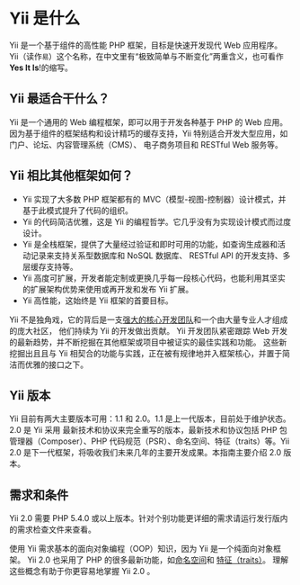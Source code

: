 Yii 是什么
===========

Yii 是一个基于组件的高性能 PHP 框架，目标是快速开发现代 Web 应用程序。
Yii（读作`易`）这个名称，在中文里有“极致简单与不断变化”两重含义，也可看作 **Yes It Is**!的缩写。


Yii 最适合干什么？
---------------------

Yii 是一个通用的 Web 编程框架，即可以用于开发各种基于 PHP 的
Web 应用。因为基于组件的框架结构和设计精巧的缓存支持，Yii 特别适合开发大型应用，如门户、论坛、内容管理系统（CMS）、
电子商务项目和 RESTful Web 服务等。


Yii 相比其他框架如何？
-------------------------------------------

- Yii 实现了大多数 PHP 框架都有的 MVC（模型-视图-控制器）设计模式，并基于此模式提升了代码的组织。
- Yii 的代码简洁优雅，这是 Yii 的编程哲学。它几乎没有为实现设计模式而过度设计。
- Yii 是全栈框架，提供了大量经过验证和即时可用的功能，如查询生成器和活动记录来支持关系型数据库和 NoSQL 数据库、
 RESTful API 的开发支持、多层缓存支持等。
- Yii 高度可扩展，开发者能定制或更换几乎每一段核心代码，也能利用其坚实的扩展架构优势来使用或再开发和发布 Yii 扩展。
-  Yii 高性能，这始终是 Yii 框架的首要目标。

Yii 不是独角戏，它的背后是一支[强大的核心开发团队](http://www.yiiframework.com/about/)和一个由大量专业人才组成的庞大社区，
他们持续为 Yii 的开发做出贡献。
Yii 开发团队紧密跟踪 Web 开发的最新趋势，并不断挖掘在其他框架或项目中被证实的最佳实践和功能。
这些新挖掘出且且与 Yii 相契合的功能与实践，正在被有规律地并入框架核心，并置于简洁而优雅的接口之下。

[强大的核心开发团队]: http://www.yiiframework.com/about/

Yii 版本
------------

Yii 目前有两大主要版本可用：1.1 和 2.0。1.1 是上一代版本，目前处于维护状态。 2.0 是 Yii 采用 最新技术和协议来完全重写的版本，最新技术和协议包括 PHP 包管理器（Composer）、PHP 代码规范（PSR）、命名空间、特征（traits）等。Yii 2.0 是下一代框架，将吸收我们未来几年的主要开发成果。本指南主要介绍 2.0 版本。


需求和条件
------------------------------

Yii 2.0 需要 PHP 5.4.0 或以上版本。针对个别功能更详细的需求请运行发行版内的需求检查文件来查看。

使用 Yii 需求基本的面向对象编程（OOP）知识，因为 Yii 是一个纯面向对象框架。
Yii 2.0 也采用了 PHP 的很多最新功能，如[命名空间](http://www.php.net/manual/zh/language.namespaces.php)和
[特征（traits）](http://www.php.net/manual/zh/language.oop5.traits.php)。
理解这些概念有助于你更容易地掌握 Yii 2.0 。
